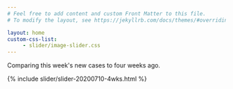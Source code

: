 ```yaml
---
# Feel free to add content and custom Front Matter to this file.
# To modify the layout, see https://jekyllrb.com/docs/themes/#overriding-theme-defaults

layout: home
custom-css-list:
     - slider/image-slider.css
---
```

Comparing this week's new cases to four weeks ago.  

{% include slider/slider-20200710-4wks.html %}
